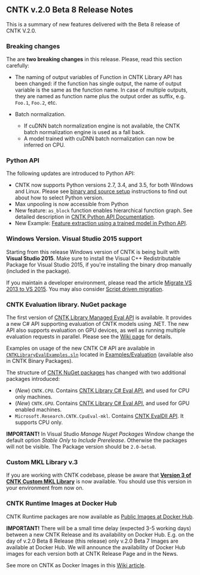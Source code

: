 ## CNTK v.2.0 Beta 8 Release Notes

This is a summary of new features delivered with the Beta 8 release of CNTK V.2.0.

### Breaking changes

The are **two breaking changes** in this release. Please, read this section carefully:

* The naming of output variables of Function in CNTK Library API has been changed: if the function has single output, the name of output variable is the same as the function name. In case of multiple outputs, they are named as function name plus the output order as suffix, e.g.  `Foo.1`, `Foo.2`, etc. 

* Batch normalization.
  * If cuDNN batch normalization engine is not available, the CNTK batch normalization engine is used as a fall back.
  * A model trained with cuDNN batch normalization can now be inferred on CPU.

### Python API

The following updates are introduced to Python API:

* CNTK now supports Python versions 2.7, 3.4, and 3.5, for both Windows and Linux. Please see [binary and source setup](./Setup-CNTK-on-your-machine.md) instructions to find out about how to select Python version.
* Max unpooling is now accessible from Python
* New feature: ```as_block``` function enables hierarchical function graph. See detailed description in [CNTK Python API Documentation](https://www.cntk.ai/pythondocs/cntk.ops.html?highlight=as_block#cntk.ops.as_block).
* New Example: [Feature extraction using a trained model in Python API](https://github.com/Microsoft/CNTK/tree/v2.0.beta8.0/Examples/Image/FeatureExtraction).

### Windows Version. Visual Studio 2015 support

Starting from this release Windows version of CNTK is being built with **Visual Studio 2015**. Make sure to install the Visual C++ Redistributable Package for Visual Studio 2015, if you're installing the binary drop manually (included in the package).

If you maintain a developer environment, please read the article [Migrate VS 2013 to VS 2015](./Setup-Migrate-VS13-to-VS15). You may also consider [Script driven migration](./Setup-CNTK-with-script-on-Windows).

### CNTK Evaluation library. NuGet package

The first version of [CNTK Library Managed Eval API](.//CNTK-Library-Evaluation-on-Windows#using-the-cntk-library-managed-api) is available. It provides a new C# API supporting evaluation of CNTK models using .NET. The new API also supports evaluation on GPU devices, as well as running multiple evaluation requests in parallel. Please see the [Wiki page](../CNTK-Library-Evaluation-on-Windows.md) for details. 

Examples on usage of the new CNTK C# API are available in [`CNTKLibraryEvalExamples.sln`](https://github.com/Microsoft/CNTK/blob/v2.0.beta8.0/Examples/Evaluation/CNTKLibraryEvalExamples.sln) located in [Examples/Evaluation](https://github.com/Microsoft/CNTK/tree/v2.0.beta8.0/Examples/Evaluation) (available also in CNTK Binary Packages). 

The structure of [CNTK NuGet packages](./NuGet-Package) has changed with two additional packages introduced: 
* (*New*) `CNTK.CPU`. Contains [CNTK Library C# Eval API](../CNTK-Library-Evaluation-on-Windows.md#using-the-cntk-library-managed-api), and used for CPU only machines.
* (*New*) `CNTK.GPU`. Contains [CNTK Library C# Eval API](../CNTK-Library-Evaluation-on-Windows.md#using-the-cntk-library-managed-api), and used for GPU enabled machines.
* `Microsoft.Research.CNTK.CpuEval-mkl`. Contains [CNTK EvalDll API](../EvalDll-Evaluation-Overview.md). It supports CPU only.  

**IMPORTANT!** In Visual Studio *Manage Nuget Packages* Window change the default option *Stable Only* to *Include Prerelease*. Otherwise the packages will not be visible. The Package version should be ```2.0-beta8```.

### Custom MKL Library v.3

If you are working with CNTK codebase, please be aware that [**Version 3 of CNTK Custom MKL Library**](https://cntk.ai/mkl/) is now available. You should use this version in your environment from now on.

### CNTK Runtime Images at Docker Hub

CNTK Runtime packages are now available as [Public Images at Docker Hub](https://hub.docker.com/r/microsoft/cntk/).

**IMPORTANT!** There will be a small time delay (expected 3-5 working days) between a new CNTK Release and its availability on Docker Hub. E.g. on the day of v.2.0 Beta 8 Release (this release) only v.2.0 Beta 7 Images are available at Docker Hub. We will announce the availability of Docker Hub images for each version both at CNTK Release Page and in the News.

See more on CNTK as Docker Images in this [Wiki article](./CNTK-Docker-Containers).